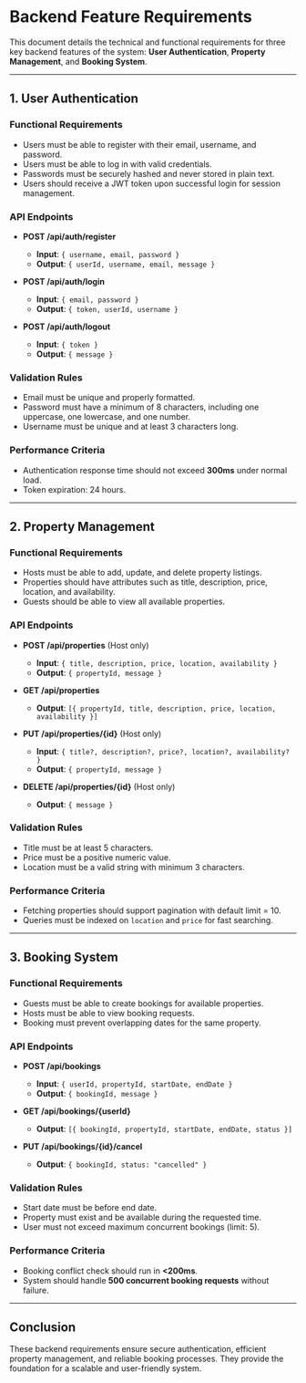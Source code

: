 # Backend Feature Requirements

This document details the technical and functional requirements for three key backend features of the system: **User Authentication**, **Property Management**, and **Booking System**.

---

## 1. User Authentication

### Functional Requirements

* Users must be able to register with their email, username, and password.
* Users must be able to log in with valid credentials.
* Passwords must be securely hashed and never stored in plain text.
* Users should receive a JWT token upon successful login for session management.

### API Endpoints

* **POST /api/auth/register**

  * **Input**: `{ username, email, password }`
  * **Output**: `{ userId, username, email, message }`
* **POST /api/auth/login**

  * **Input**: `{ email, password }`
  * **Output**: `{ token, userId, username }`
* **POST /api/auth/logout**

  * **Input**: `{ token }`
  * **Output**: `{ message }`

### Validation Rules

* Email must be unique and properly formatted.
* Password must have a minimum of 8 characters, including one uppercase, one lowercase, and one number.
* Username must be unique and at least 3 characters long.

### Performance Criteria

* Authentication response time should not exceed **300ms** under normal load.
* Token expiration: 24 hours.

---

## 2. Property Management

### Functional Requirements

* Hosts must be able to add, update, and delete property listings.
* Properties should have attributes such as title, description, price, location, and availability.
* Guests should be able to view all available properties.

### API Endpoints

* **POST /api/properties** (Host only)

  * **Input**: `{ title, description, price, location, availability }`
  * **Output**: `{ propertyId, message }`
* **GET /api/properties**

  * **Output**: `[{ propertyId, title, description, price, location, availability }]`
* **PUT /api/properties/{id}** (Host only)

  * **Input**: `{ title?, description?, price?, location?, availability? }`
  * **Output**: `{ propertyId, message }`
* **DELETE /api/properties/{id}** (Host only)

  * **Output**: `{ message }`

### Validation Rules

* Title must be at least 5 characters.
* Price must be a positive numeric value.
* Location must be a valid string with minimum 3 characters.

### Performance Criteria

* Fetching properties should support pagination with default limit = 10.
* Queries must be indexed on `location` and `price` for fast searching.

---

## 3. Booking System

### Functional Requirements

* Guests must be able to create bookings for available properties.
* Hosts must be able to view booking requests.
* Booking must prevent overlapping dates for the same property.

### API Endpoints

* **POST /api/bookings**

  * **Input**: `{ userId, propertyId, startDate, endDate }`
  * **Output**: `{ bookingId, message }`
* **GET /api/bookings/{userId}**

  * **Output**: `[{ bookingId, propertyId, startDate, endDate, status }]`
* **PUT /api/bookings/{id}/cancel**

  * **Output**: `{ bookingId, status: "cancelled" }`

### Validation Rules

* Start date must be before end date.
* Property must exist and be available during the requested time.
* User must not exceed maximum concurrent bookings (limit: 5).

### Performance Criteria

* Booking conflict check should run in **<200ms**.
* System should handle **500 concurrent booking requests** without failure.

---

## Conclusion

These backend requirements ensure secure authentication, efficient property management, and reliable booking processes. They provide the foundation for a scalable and user-friendly system.
